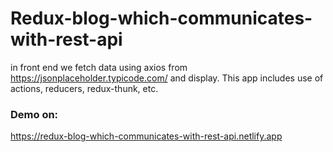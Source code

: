 # Redux-blog-which-communicates-with-rest-api
in front end we fetch data using axios from https://jsonplaceholder.typicode.com/ and display. This app includes use of actions, reducers, redux-thunk, etc.

### Demo on:
https://redux-blog-which-communicates-with-rest-api.netlify.app
